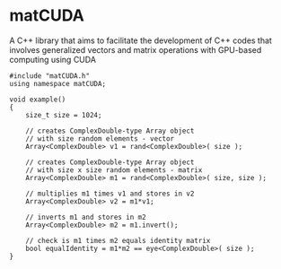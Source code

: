 # matCUDA
A C++ library that aims to facilitate the development of C++ codes that involves generalized vectors and matrix operations with GPU-based computing using CUDA

```
#include "matCUDA.h"
using namespace matCUDA;

void example()
{
	size_t size = 1024;

	// creates ComplexDouble-type Array object 
	// with size random elements - vector
	Array<ComplexDouble> v1 = rand<ComplexDouble>( size );

	// creates ComplexDouble-type Array object
	// with size x size random elements - matrix
	Array<ComplexDouble> m1 = rand<ComplexDouble>( size, size );

	// multiplies m1 times v1 and stores in v2
	Array<ComplexDouble> v2 = m1*v1;

	// inverts m1 and stores in m2
	Array<ComplexDouble> m2 = m1.invert();

	// check is m1 times m2 equals identity matrix
	bool equalIdentity = m1*m2 == eye<ComplexDouble>( size );
}
```
